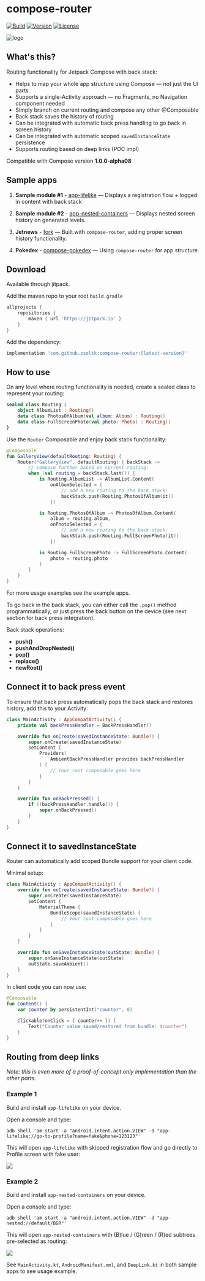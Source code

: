 # compose-router

[![Build](https://github.com/zsoltk/compose-router/workflows/Build/badge.svg)](https://github.com/zsoltk/compose-router/actions)
[![Version](https://jitpack.io/v/zsoltk/compose-router.svg)](https://jitpack.io/#zsoltk/compose-router)
[![License](https://img.shields.io/badge/License-Apache%202.0-blue.svg)](http://www.apache.org/licenses/LICENSE-2.0)

![logo](https://i.imgur.com/kKcAHa3.png)

## What's this?

Routing functionality for Jetpack Compose with back stack:

- Helps to map your whole app structure using Compose — not just the UI parts
- Supports a single-Activity approach — no Fragments, no Navigation component needed
- Simply branch on current routing and compose any other @Composable
- Back stack saves the history of routing
- Can be integrated with automatic back press handling to go back in screen history
- Can be integrated with automatic scoped `savedInstanceState` persistence
- Supports routing based on deep links (POC impl)

Compatible with Compose version **1.0.0-alpha08**

## Sample apps

1. **Sample module #1** - [app-lifelike](app-lifelike) — Displays a registration flow + logged in content with back stack

2. **Sample module #2** - [app-nested-containers](app-nested-containers) — Displays nested screen history on generated levels.

3. **Jetnews** - [fork](https://github.com/zsoltk/compose-samples) — Built with `compose-router`, adding proper screen history functionality.

4. **Pokedex** - [compose-pokedex](https://github.com/zsoltk/compose-pokedex) — Using `compose-router` for app structure.

## Download

Available through jitpack.

Add the maven repo to your root `build.gradle`

```groovy
allprojects {
    repositories {
        maven { url 'https://jitpack.io' }
    }
}
```

Add the dependency:

```groovy
implementation 'com.github.zsoltk:compose-router:{latest-version}'
```

## How to use

On any level where routing functionality is needed, create a sealed class to represent your routing:

```kotlin
sealed class Routing {
    object AlbumList : Routing()
    data class PhotosOfAlbum(val album: Album) : Routing()
    data class FullScreenPhoto(val photo: Photo) : Routing()
}
```

Use the `Router` Composable and enjoy back stack functionality:

```kotlin
@Composable
fun GalleryView(defaultRouting: Routing) {
    Router("GalleryView", defaultRouting) { backStack ->
        // compose further based on current routing:
        when (val routing = backStack.last()) {
            is Routing.AlbumList -> AlbumList.Content(
                onAlbumSelected = {
                    // add a new routing to the back stack:
                    backStack.push(Routing.PhotosOfAlbum(it))
                })

            is Routing.PhotosOfAlbum -> PhotosOfAlbum.Content(
                album = routing.album,
                onPhotoSelected = {
                    // add a new routing to the back stack:
                    backStack.push(Routing.FullScreenPhoto(it))
                })

            is Routing.FullScreenPhoto -> FullScreenPhoto.Content(
                photo = routing.photo
            )
        }
    }
}
```

For more usage examples see the example apps.

To go back in the back stack, you can either call the `.pop()` method programmatically, or just press the back button on the device (see next section for back press integration).

Back stack operations:

- **push()**
- **pushAndDropNested()**
- **pop()**
- **replace()**
- **newRoot()**

## Connect it to back press event

To ensure that back press automatically pops the back stack and restores history, add this to your Activity:

```kotlin
class MainActivity : AppCompatActivity() {
    private val backPressHandler = BackPressHandler()

    override fun onCreate(savedInstanceState: Bundle?) {
        super.onCreate(savedInstanceState)
        setContent {
            Providers(
                AmbientBackPressHandler provides backPressHandler
            ) {
                // Your root composable goes here
            }
        }
    }

    override fun onBackPressed() {
        if (!backPressHandler.handle()) {
            super.onBackPressed()
        }
    }
}
```

## Connect it to savedInstanceState

Router can automatically add scoped Bundle support for your client code.

Minimal setup:

```kotlin
class MainActivity : AppCompatActivity() {
    override fun onCreate(savedInstanceState: Bundle?) {
        super.onCreate(savedInstanceState)
        setContent {
            MaterialTheme {
                BundleScope(savedInstanceState) {
                    // Your root composable goes here
                }
            }
        }
    }

    override fun onSaveInstanceState(outState: Bundle) {
        super.onSaveInstanceState(outState)
        outState.saveAmbient()
    }
}
```

In client code you can now use:

```kotlin
@Composable
fun Content() {
    var counter by persistentInt("counter", 0)

    Clickable(onClick = { counter++ }) {
        Text("Counter value saved/restored from bundle: $counter")
    }
}
```

## Routing from deep links

_Note: this is even more of a proof-of-concept only implementation than the other parts._

### Example 1

Build and install `app-lifelike` on your device.

Open a console and type:

```
adb shell 'am start -a "android.intent.action.VIEW" -d "app-lifelike://go-to-profile?name=fake&phone=123123"'
```

This will open `app-lifelike` with skipped registration flow and go directly to Profile screen with fake user:

![](https://i.imgur.com/XomlkS3.png)

### Example 2

Build and install `app-nested-containers` on your device.

Open a console and type:

```
adb shell 'am start -a "android.intent.action.VIEW" -d "app-nested://default/BGR"'
```

This will open `app-nested-containers` with (B)lue / (G)reen / (R)ed subtrees pre-selected as routing:

![](https://i.imgur.com/d7agB8D.png)

See `MainActivity.kt`, `AndroidManifest.xml`, and `DeepLink.kt` in both sample apps to see usage example.
